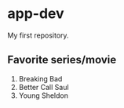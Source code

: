 # app-dev
My first repository.

## Favorite series/movie
  1. Breaking Bad
  2. Better Call Saul
  3. Young Sheldon

